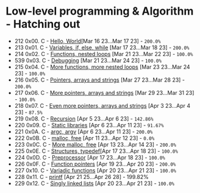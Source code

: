 # Low-level programming & Algorithm - Hatching out
* 212 0x00. C - [Hello, World](./0x00-hello_world)[Mar 16 23...Mar 17 23] - `200.0%`
* 213 0x01. C - [Variables, if, else, while](./0x01-variables_if_else_while) [Mar 17 23...Mar 18 23] - `200.0%`
* 214 0x02. C - [Functions, nested loops](./0x02-functions_nested_loops) [Mar 21 23...Mar 22 23] - `100.0%`
* 539 0x03. C - [Debugging](./0x03-debugging) [Mar 21 23...Mar 24 23] - `100.0%`
* 215 0x04. C - [More functions, more nested loops](./0x04-more_functions_nested_loops) [Mar 23 23...Mar 24 23] - `100.0%`
* 216 0x05. C - [Pointers, arrays and strings](./0x05-pointers_arrays_strings) [Mar 27 23...Mar 28 23] - `200.0%`
* 217 0x06. C - [More pointers, arrays and strings](./0x06-pointers_arrays_strings) [Mar 29 23...Mar 31 23] - `100.0%`
* 218 0x07. C - [Even more pointers, arrays and strings](./0x07-pointers_arrays_strings) [Apr 3 23...Apr 4 23] - `87.5%`
* 219 0x08. C - [Recursion](./0x08-recursion) [Apr 5 23...Apr 6 23] - `142.86%`
* 220 0x09. C - [Static libraries](./0x09-static_libraries) [Apr 6 23...Apr 11 23] - `91.67%`
* 221 0x0A. C - [argc, argv](./0x0A-argc_argv) [Apr 6 23...Apr 11 23] - `200.0%`
* 222 0x0B. C - [malloc, free](./0x0B-malloc_free) [Apr 11 23...Apr 12 23] - `0.0%`
* 223 0x0C. C - [More malloc, free](./0x0C-more_malloc_free) [Apr 13 23...Apr 14 23] - `200.0%`
* 225 0x0E. C - [Structures, typedef](./0x0E-structures_typedef)[Apr 17 23...Apr 18 23] - `100.0%`
* 224 0x0D. C - [Preprocessor](./0x0D-preprocessor) [Apr 17 23...Apr 18 23] - `100.0%`
* 226 0x0F. C - [Function pointers](./0x0F-function_pointers) [Apr 19 23...Apr 20 23] - `200.0%`
* 227 0x10. C - [Variadic functions](./0x10-variadic_functions) [Apr 20 23...Apr 21 23] - `100.0%`
* 228 0x11. C - [printf](../printf) [Apr 21 25...Apr 26 28] - 199.82% 
* 229 0x12. C - [Singly linked lists](./0x12-singly_linked_lists) [Apr 20 23...Apr 21 23] - `100.0%`

